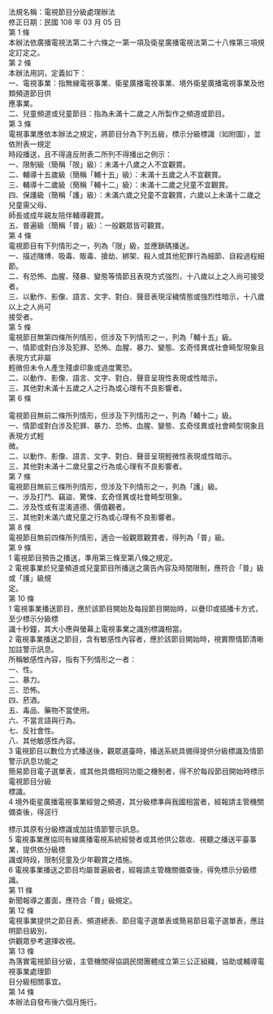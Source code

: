 法規名稱：電視節目分級處理辦法  
修正日期：民國 108 年 03 月 05 日  
第 1 條  
本辦法依廣播電視法第二十六條之一第一項及衛星廣播電視法第二十八條第三項規定訂定之。  
第 2 條  
本辦法用詞，定義如下：  
一、電視事業：指無線電視事業、衛星廣播電視事業、境外衛星廣播電視事業及他類頻道節目供  
應事業。  
二、兒童頻道或兒童節目：指為未滿十二歲之人所製作之頻道或節目。  
第 3 條  
電視事業應依本辦法之規定，將節目分為下列五級，標示分級標識（如附圖），並依附表一規定  
時段播送，且不得違反附表二所列不得播出之例示：  
一、限制級（簡稱「限」級）：未滿十八歲之人不宜觀賞。  
二、輔導十五歲級（簡稱「輔十五」級）：未滿十五歲之人不宜觀賞。  
三、輔導十二歲級（簡稱「輔十二」級）：未滿十二歲之兒童不宜觀賞。  
四、保護級（簡稱「護」級）：未滿六歲之兒童不宜觀賞，六歲以上未滿十二歲之兒童需父母、  
師長或成年親友陪伴輔導觀賞。  
五、普遍級（簡稱「普」級）：一般觀眾皆可觀賞。  
第 4 條  
電視節目有下列情形之一，列為「限」級，並應鎖碼播送。  
一、描述賭博、吸毒、販毒、搶劫、綁架、殺人或其他犯罪行為細節、自殺過程細節。  
二、有恐怖、血腥、殘暴、變態等情節且表現方式強烈，十八歲以上之人尚可接受者。  
三、以動作、影像、語言、文字、對白、聲音表現淫穢情態或強烈性暗示，十八歲以上之人尚可  
接受者。  
第 5 條  
電視節目無第四條所列情形，但涉及下列情形之一，列為「輔十五」級。  
一、情節或對白涉及犯罪、恐怖、血腥、暴力、變態、玄奇怪異或社會畸型現象且表現方式非屬  
輕微但未令人產生殘虐印象或過度驚恐。  
二、以動作、影像、語言、文字、對白、聲音呈現性表現或性暗示。  
三、其他對未滿十五歲之人之行為或心理有不良影響者。  
第 6 條  


電視節目無前二條所列情形，但涉及下列情形之一，列為「輔十二」級。  
一、情節或對白涉及犯罪、暴力、恐怖、血腥、變態、玄奇怪異或社會畸型現象且表現方式輕  
微。  
二、以動作、影像、語言、文字、對白、聲音呈現輕微性表現或性暗示。  
三、其他對未滿十二歲兒童之行為或心理有不良影響者。  
第 7 條  
電視節目無前三條所列情形，但涉及下列情形之一，列為「護」級。  
一、涉及打鬥、竊盜、驚悚、玄奇怪異或社會畸型現象。  
二、涉及性或有混淆道德、價值觀者。  
三、其他對未滿六歲兒童之行為或心理有不良影響者。  
第 8 條  
電視節目無前四條所列情形，適合一般觀眾觀賞者，得列為「普」級。  
第 9 條  
1 電視節目預告之播送，準用第三條至第八條之規定。  
2 電視事業於兒童頻道或兒童節目所播送之廣告內容及時間限制，應符合「普」級或「護」級規  
定。  
第 10 條  
1 電視事業播送節目，應於該節目開始及每段節目開始時，以疊印或插播卡方式，至少標示分級標  
識十秒鐘，其大小應與螢幕上電視事業之識別標識相當。  
2 電視事業播送之節目，含有敏感性內容者，應於該節目開始時，視實際情節清晰加註警示訊息。  
所稱敏感性內容，指有下列情形之一者：  
一、性。  
二、暴力。  
三、恐怖。  
四、菸酒。  
五、毒品、藥物不當使用。  
六、不當言語與行為。  
七、反社會性。  
八、其他敏感性內容。  
3 電視節目以數位方式播送後，觀眾選臺時，播送系統具備得提供分級標識及情節警示訊息功能之  
簡易節目電子選單表，或其他具備相同功能之機制者，得不於每段節目開始時標示電視節目分級  
標識。  
4 境外衛星廣播電視事業經營之頻道，其分級標準與我國相當者，經報請主管機關備查後，得逕行  


標示其原有分級標識或加註情節警示訊息。  
5 電視事業應協同有線廣播電視系統經營者或其他供公眾收、視聽之播送平臺事業，提供依分級標  
識或時段，限制兒童及少年觀賞之措施。  
6 電視事業播送之節目均屬普遍級者，經報請主管機關備查後，得免標示分級標識。  
第 11 條  
新聞報導之畫面，應符合「普」級規定。  
第 12 條  
電視事業提供之節目表、頻道總表、節目電子選單表或簡易節目電子選單表，應註明節目級別，  
供觀眾參考選擇收視。  
第 13 條  
為落實電視節目分級，主管機關得協調民間團體成立第三公正組織，協助或輔導電視事業處理節  
目分級相關事宜。  
第 14 條  
本辦法自發布後六個月施行。  


